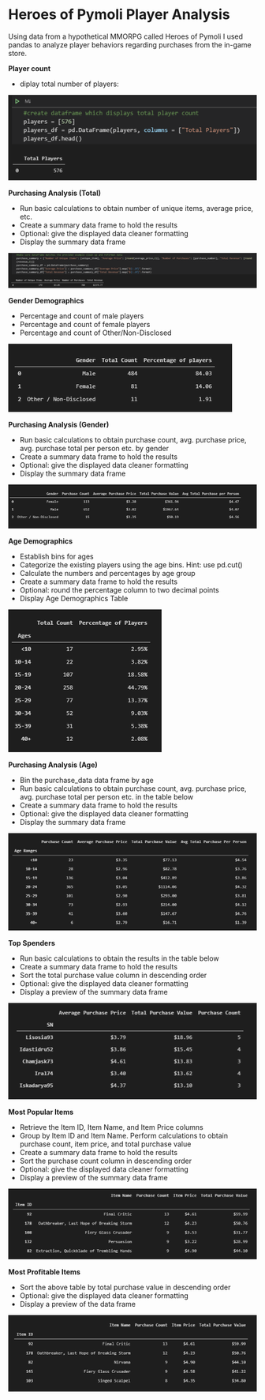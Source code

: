 # Heroes of Pymoli Player Analysis 
Using data from a hypothetical MMORPG called Heroes of Pymoli I used pandas to analyze player behaviors regarding purchases from the in-game store. 

**Player count**
* diplay total number of players: 

![Player Count](README_Images/player_count_df.png)

**Purchasing Analysis (Total)**
* Run basic calculations to obtain number of unique items, average price, etc.
* Create a summary data frame to hold the results
* Optional: give the displayed data cleaner formatting
* Display the summary data frame

![Purchasing Analysis (total)](/README_images/purchasing_analysis_total.PNG)

**Gender Demographics**
* Percentage and count of male players
* Percentage and count of female players 
* Percentage and count of Other/Non-Disclosed 

![Gender demographics](/README_images/gender_demographics_data.PNG)

**Purchasing Analysis (Gender)**
* Run basic calculations to obtain purchase count, avg. purchase price, avg. purchase total per person etc. by gender 
* Create a summary data frame to hold the results 
* Optional: give the displayed data cleaner formatting 
* Display the summary data frame 

![Purchasing Analysis (gender)](/README_images/purchasing_analysis_gender.PNG)

**Age Demographics** 
* Establish bins for ages
* Categorize the existing players using the age bins. Hint: use pd.cut()
* Calculate the numbers and percentages by age group
* Create a summary data frame to hold the results
* Optional: round the percentage column to two decimal points
* Display Age Demographics Table

![Age Demographics](/README_images/age_demographics.PNG)

**Purchasing Analysis (Age)**
* Bin the purchase_data data frame by age
* Run basic calculations to obtain purchase count, avg. purchase price, avg. purchase total per person etc. in the table below
* Create a summary data frame to hold the results
* Optional: give the displayed data cleaner formatting
* Display the summary data frame

![Purchasing Analysis (Age)](/README_images/purchasing_analysis_age.PNG)

**Top Spenders** 
* Run basic calculations to obtain the results in the table below
* Create a summary data frame to hold the results
* Sort the total purchase value column in descending order
* Optional: give the displayed data cleaner formatting
* Display a preview of the summary data frame

![Top Spenders](/README_images/top_spenders.PNG)

**Most Popular Items**
* Retrieve the Item ID, Item Name, and Item Price columns
* Group by Item ID and Item Name. Perform calculations to obtain purchase count, item price, and total purchase value
* Create a summary data frame to hold the results
* Sort the purchase count column in descending order
* Optional: give the displayed data cleaner formatting
* Display a preview of the summary data frame

![Top Items](/README_images/top_items.PNG)

**Most Profitable Items**
* Sort the above table by total purchase value in descending order
* Optional: give the displayed data cleaner formatting
* Display a preview of the data frame

![Most Profitable items](/README_images/most_profitable_item.PNG)
